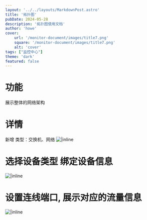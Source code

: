 ```yaml
---
layout: '../../layouts/MarkdownPost.astro'
title: '拓扑图'
pubDate: 2024-05-28
description: '拓扑图使用文档'
author: 'howe'
cover:
    url: '/monitor-document/images/title7.png'
    square: '/monitor-document/images/title7.png'
    alt: 'cover'
tags: ["监控中心"] 
theme: 'dark'
featured: false
---
```


# 功能
展示整体的网络架构

# 详情
新增 类型：交换机、网络
![|inline](/monitor-document/images/15.png)

# 选择设备类型 绑定设备信息
![|inline](/monitor-document/images/16.png)

# 设置连线端口, 展示对应的流量信息
![|inline](/monitor-document/images/17.png)